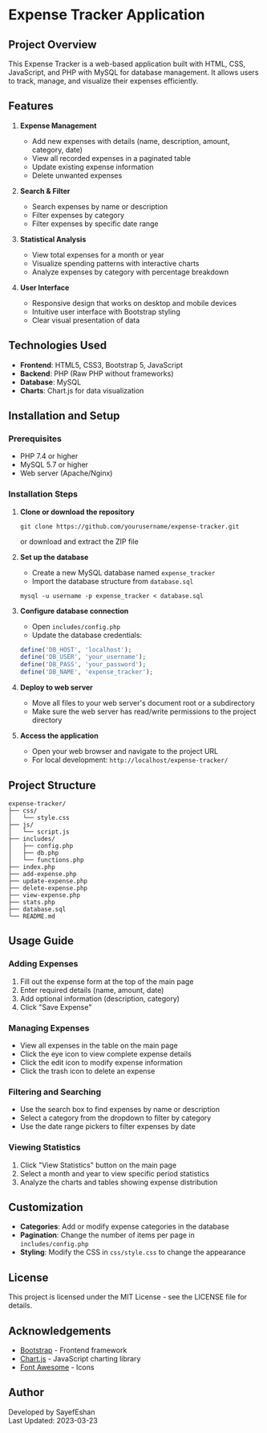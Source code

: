 # Expense Tracker Application

## Project Overview

This Expense Tracker is a web-based application built with HTML, CSS, JavaScript, and PHP with MySQL for database management. It allows users to track, manage, and visualize their expenses efficiently.

## Features

1. **Expense Management**
   - Add new expenses with details (name, description, amount, category, date)
   - View all recorded expenses in a paginated table
   - Update existing expense information
   - Delete unwanted expenses

2. **Search & Filter**
   - Search expenses by name or description
   - Filter expenses by category
   - Filter expenses by specific date range

3. **Statistical Analysis**
   - View total expenses for a month or year
   - Visualize spending patterns with interactive charts
   - Analyze expenses by category with percentage breakdown

4. **User Interface**
   - Responsive design that works on desktop and mobile devices
   - Intuitive user interface with Bootstrap styling
   - Clear visual presentation of data

## Technologies Used

- **Frontend**: HTML5, CSS3, Bootstrap 5, JavaScript
- **Backend**: PHP (Raw PHP without frameworks)
- **Database**: MySQL
- **Charts**: Chart.js for data visualization

## Installation and Setup

### Prerequisites

- PHP 7.4 or higher
- MySQL 5.7 or higher
- Web server (Apache/Nginx)

### Installation Steps

1. **Clone or download the repository**
   ```
   git clone https://github.com/yourusername/expense-tracker.git
   ```
   or download and extract the ZIP file

2. **Set up the database**
   - Create a new MySQL database named `expense_tracker`
   - Import the database structure from `database.sql`
   ```
   mysql -u username -p expense_tracker < database.sql
   ```

3. **Configure database connection**
   - Open `includes/config.php`
   - Update the database credentials:
   ```php
   define('DB_HOST', 'localhost');
   define('DB_USER', 'your_username');
   define('DB_PASS', 'your_password');
   define('DB_NAME', 'expense_tracker');
   ```

4. **Deploy to web server**
   - Move all files to your web server's document root or a subdirectory
   - Make sure the web server has read/write permissions to the project directory

5. **Access the application**
   - Open your web browser and navigate to the project URL
   - For local development: `http://localhost/expense-tracker/`

## Project Structure

```
expense-tracker/
├── css/
│   └── style.css
├── js/
│   └── script.js
├── includes/
│   ├── config.php
│   ├── db.php
│   └── functions.php
├── index.php
├── add-expense.php
├── update-expense.php
├── delete-expense.php
├── view-expense.php
├── stats.php
├── database.sql
└── README.md
```

## Usage Guide

### Adding Expenses
1. Fill out the expense form at the top of the main page
2. Enter required details (name, amount, date)
3. Add optional information (description, category)
4. Click "Save Expense"

### Managing Expenses
- View all expenses in the table on the main page
- Click the eye icon to view complete expense details
- Click the edit icon to modify expense information
- Click the trash icon to delete an expense

### Filtering and Searching
- Use the search box to find expenses by name or description
- Select a category from the dropdown to filter by category
- Use the date range pickers to filter expenses by date

### Viewing Statistics
1. Click "View Statistics" button on the main page
2. Select a month and year to view specific period statistics
3. Analyze the charts and tables showing expense distribution

## Customization

- **Categories**: Add or modify expense categories in the database
- **Pagination**: Change the number of items per page in `includes/config.php`
- **Styling**: Modify the CSS in `css/style.css` to change the appearance

## License

This project is licensed under the MIT License - see the LICENSE file for details.

## Acknowledgements

- [Bootstrap](https://getbootstrap.com/) - Frontend framework
- [Chart.js](https://www.chartjs.org/) - JavaScript charting library
- [Font Awesome](https://fontawesome.com/) - Icons

## Author

Developed by SayefEshan  
Last Updated: 2023-03-23